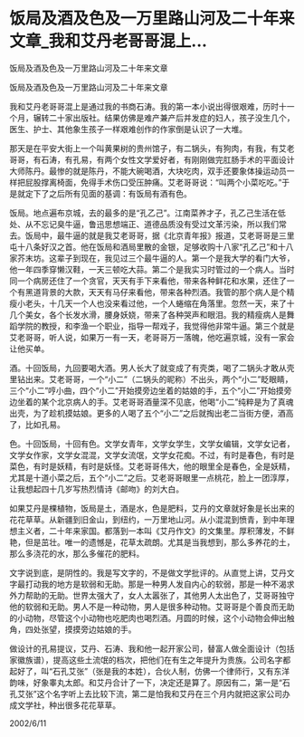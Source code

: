 # 饭局及酒及色及一万里路山河及二十年来文章_我和艾丹老哥哥混上...

饭局及酒及色及一万里路山河及二十年来文章

饭局及酒及色及一万里路山河及二十年来文章

我和艾丹老哥哥混上是通过我的书商石涛。我的第一本小说出得很艰难，历时十一个月，辗转二十家出版社。结果仿佛是难产兼产后并发症的妇人，孩子没生几个，医生、护士、其他象生孩子一样艰难创作的作家倒是认识了一大堆。

那天是在平安大街上一个叫黄果树的贵州馆子，有二锅头，有狗肉，有我，有艾老哥哥，有石涛，有孔易，有两个女性文学爱好者，有刚刚做完肛肠手术的平面设计大师陈丹。最惨的就是陈丹，不能大碗喝酒，大块吃肉，双手还要象体操运动员一样把屁股撑离椅面，免得手术伤口受压肿痛。艾老哥哥说：“叫两个小菜吃吃。”于是就定下了之后所有见面的基调：有饭局有酒有色。

饭局。地点遍布京城，去的最多的是“孔乙己”。江南菜养才子，孔乙己生活在低处、从不忘记臭牛逼，鲁迅思想端正、道德品质没有受过文革污染，所以我们常去。饭局中，最牛逼的就是我艾老哥哥，据《北京青年报》报道，艾老哥哥是三里屯十八条好汉之首。他在饭局和酒局里散的金银，足够收购十八家“孔乙己”和十八家芥末坊。这辈子到现在，我见过三个最牛逼的人。第一个是我大学的看门大爷，他一年四季穿懒汉鞋，一天三顿吃大蒜。第二个是我实习时管过的一个病人。当时同一个病房还住了一个贪官，天天有手下来看他，带来各种鲜花和水果，还住了一个有黑道背景的大款，天天有马仔来看他，带来各种烈酒。我管的那个病人是个精瘦小老头，十几天一个人也没来看过他，一个人蜷缩在角落里。忽然一天，来了十几个美女，各个长发水滑，腰身妖娆，带来了各种哭声和眼泪。我的精瘦病人是舞蹈学院的教授，和李渔一个职业，指导一帮戏子，我觉得他非常牛逼。第三个就是艾老哥哥，听人说，如果万一有一天，老哥哥万一落魄，他吃遍京城，没有一家会让他买单。

酒。十回饭局，九回要喝大酒。男人长大了就变成了有壳类，喝了二锅头才敢从壳里钻出来。艾老哥哥，一个“小二”（二锅头的昵称）不出头，两个“小二”眨眼睛，三个“小二”哼小曲，四个“小二”开始摸旁边坐着的姑娘的手，五个“小二”开始摸旁边坐着的某个北京病人的手。艾老哥哥酒量深不见底，他喝“小二”纯粹是为了真魂出壳，为了趁机摸姑娘。更多的人喝了五个“小二”之后就掏出老二当街方便，酒高了，比如孔易。

色。十回饭局，十回有色。文学女青年，文学女学生，文学女编辑，文学女记者，文学女作家，文学女混混，文学女流氓，文学女花痴。不过，有时是春色，有时是菜色，有时是妖精，有时是妖怪。艾老哥哥伟大，他的眼里全是春色，全是妖精，尤其是十道小菜之后，五个“小二”之后。艾老哥哥眼里一点桃花，脸上一团淳厚，让我想起四十几岁写热烈情诗《邮吻》的刘大白。

如果艾丹是棵植物，饭局是土，酒是水，色是肥料，艾丹的文章就好象是长出来的花花草草。从新疆到旧金山，到纽约，一万里地山河。从小混混到愤青，到中年理想主义者，二十年来家国。都落到一本叫《艾丹作文》的文集里。厚积薄发，不鲜艳，但是茁壮。唯一的遗憾是，花草太疏朗。尤其是当我想到，那么多养花的土，那么多浇花的水，那么多催花的肥料。

文字说到底，是阴性的。我是写文字的，不是做文学批评的。从直觉上讲，艾丹文字最打动我的地方是软弱和无助。那是一种男人发自内心的软弱，那是一种不渴求外力帮助的无助。世界太强大了，女人太嚣张了，其他男人太出色了，艾哥哥独守他的软弱和无助。男人不是一种动物，男人是很多种动物。艾哥哥是个善良而无助的小动物，尽管这个小动物也吃肥肉也喝烈酒。月圆的时候，这个小动物会伸出触角，四处张望，摸摸旁边姑娘的手。

做设计的孔易提议，艾丹、石涛、我和他一起开家公司，替富人做全面设计（包括家徽族谱），提高这些土流氓的档次，把他们在有生之年提升为贵族。公司名字都起好了，叫“石孔艾张”（张是我的本姓），合伙人制，仿佛一个律师行，又有东洋韵味，好象睾丸太郎。和艾丹合计了一下，决定还是算了。原因有二，第一是“石孔艾张”这个名字听上去比较下流，第二是怕我和艾丹在三个月内就把这家公司办成文学社，种出很多花花草草。

2002/6/11